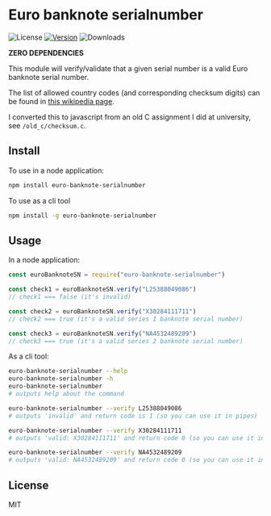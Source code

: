 # Euro banknote serialnumber

![License](https://img.shields.io/github/license/rmi7/euro-banknote-serialnumber.svg?style=flat-square)
[![Version](https://img.shields.io/npm/v/euro-banknote-serialnumber.svg?style=flat-square&label=version)](https://www.npmjs.com/package/euro-banknote-serialnumber)
![Downloads](https://img.shields.io/npm/dt/euro-banknote-serialnumber.svg)

**ZERO DEPENDENCIES**

This module will verify/validate that a given serial number is a valid Euro banknote serial number.

The list of allowed country codes (and corresponding checksum digits) can be found in
[this wikipedia page](https://en.wikipedia.org/wiki/Euro_banknotes#Serial_number).

I converted this to javascript from an old C assignment I did at university, see `/old_c/checksum.c`.

## Install

To use in a node application:
```bash
npm install euro-banknote-serialnumber
```

To use as a cli tool
```bash
npm install -g euro-banknote-serialnumber
```

## Usage

In a node application:
```javascript
const euroBanknoteSN = require("euro-banknote-serialnumber")

const check1 = euroBanknoteSN.verify("L25388049086")
// check1 === false (it's invalid)

const check2 = euroBanknoteSN.verify("X30284111711")
// check2 === true (it's a valid series 1 banknote serial number)

const check3 = euroBanknoteSN.verify("NA4532489209")
// check3 === true (it's a valid series 2 banknote serial number)
```

As a cli tool:
```bash
euro-banknote-serialnumber --help
euro-banknote-serialnumber -h
euro-banknote-serialnumber
# outputs help about the command

euro-banknote-serialnumber --verify L25388049086
# outputs 'invalid' and return code is 1 (so you can use it in pipes)

euro-banknote-serialnumber --verify X30284111711
# outputs 'valid: X30284111711' and return code 0 (so you can use it in pipes)

euro-banknote-serialnumber --verify NA4532489209
# outputs 'valid: NA4532489209' and return code 0 (so you can use it in pipes)
```

## License

MIT
